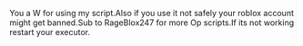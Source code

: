 You a W for using my script.Also if you use it not safely your roblox account might get banned.Sub to RageBlox247 for more Op scripts.If its not working restart your executor.

